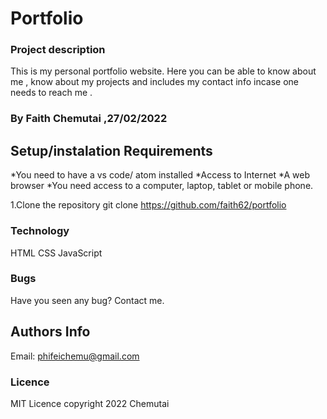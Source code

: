 # Portfolio 
### Project description
This is my personal portfolio website. Here you can be able to know about me , know about my projects and includes my contact info incase one needs to reach me .
### By Faith Chemutai ,27/02/2022
## Setup/instalation Requirements
*You need to have a vs code/ atom installed
*Access to Internet
*A web browser
*You need access to a computer, laptop, tablet or mobile phone.

 1.Clone the repository
 git clone https://github.com/faith62/portfolio
 ### Technology
 HTML
 CSS
 JavaScript

 ### Bugs
 <p>Have you seen any bug? Contact me.</p>

 ## Authors Info
Email: phifeichemu@gmail.com
  
 ### Licence
 MIT Licence
 copyright 2022 Chemutai


